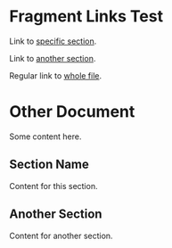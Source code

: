 # Fragment Links Test

Link to [specific section](#other-document#section-name).

Link to [another section](#other-document#another-section).

Regular link to [whole file](#other-document).


# Other Document

Some content here.

## Section Name

Content for this section.

## Another Section

Content for another section.
